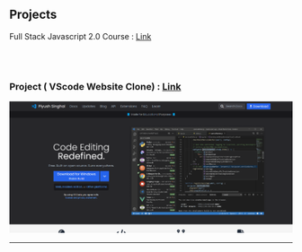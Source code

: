 ## Projects

Full Stack Javascript 2.0 Course : [Link](https://ineuron.ai/course/Full-Stack-JavaScript-Bootcamp-2.0)

<br>

<br>

### Project  ( VScode Website Clone) :  [Link](https://earnest-jelly-91a5c7.netlify.app/)

![image](./Vscode%20Clone/output.png)

---

